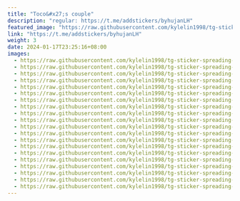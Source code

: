 ```yaml
---
title: "Toco&#x27;s couple"
description: "regular: https://t.me/addstickers/byhujanLH"
featured_image: "https://raw.githubusercontent.com/kylelin1998/tg-sticker-spreading-worldwide-images/main/img/4234aba7-bb91-4681-b9ec-238920733948.jpg"
link: "https://t.me/addstickers/byhujanLH"
weight: 3
date: 2024-01-17T23:25:16+08:00
images:
  - https://raw.githubusercontent.com/kylelin1998/tg-sticker-spreading-worldwide-images/main/img/4234aba7-bb91-4681-b9ec-238920733948.jpg
  - https://raw.githubusercontent.com/kylelin1998/tg-sticker-spreading-worldwide-images/main/img/47d1cb9e-0c84-4e9e-8242-6a56814ff8b0.jpg
  - https://raw.githubusercontent.com/kylelin1998/tg-sticker-spreading-worldwide-images/main/img/ed898bf5-9957-47d0-b64a-650204b38503.jpg
  - https://raw.githubusercontent.com/kylelin1998/tg-sticker-spreading-worldwide-images/main/img/3d962d74-c5bb-4e64-98fe-c0e16c8b283c.jpg
  - https://raw.githubusercontent.com/kylelin1998/tg-sticker-spreading-worldwide-images/main/img/e8e2d46c-c175-4dd8-8154-d02047172a9f.jpg
  - https://raw.githubusercontent.com/kylelin1998/tg-sticker-spreading-worldwide-images/main/img/c2cac255-dd52-422c-8aa2-7b9f4d5c0890.jpg
  - https://raw.githubusercontent.com/kylelin1998/tg-sticker-spreading-worldwide-images/main/img/85b335c0-6dd0-4003-8744-bcb08d237176.jpg
  - https://raw.githubusercontent.com/kylelin1998/tg-sticker-spreading-worldwide-images/main/img/0698239b-d08d-4b26-96b9-b686ca477feb.jpg
  - https://raw.githubusercontent.com/kylelin1998/tg-sticker-spreading-worldwide-images/main/img/553de733-b008-4677-8b32-c55c79220f23.jpg
  - https://raw.githubusercontent.com/kylelin1998/tg-sticker-spreading-worldwide-images/main/img/a2ff19d5-1aa2-4e36-b6f3-a1ef453fd9cd.jpg
  - https://raw.githubusercontent.com/kylelin1998/tg-sticker-spreading-worldwide-images/main/img/cfcc9eee-87ed-448a-bcb6-431320dafb0a.jpg
  - https://raw.githubusercontent.com/kylelin1998/tg-sticker-spreading-worldwide-images/main/img/2922fd79-3b4c-4ff6-9edf-94b106d79948.jpg
  - https://raw.githubusercontent.com/kylelin1998/tg-sticker-spreading-worldwide-images/main/img/4cf70d63-746c-45fc-bed5-c1b53a468791.jpg
  - https://raw.githubusercontent.com/kylelin1998/tg-sticker-spreading-worldwide-images/main/img/1835fd62-a3c6-4a46-ab0f-0a8e3075b54a.jpg
  - https://raw.githubusercontent.com/kylelin1998/tg-sticker-spreading-worldwide-images/main/img/7ca31e22-c8a6-42b8-ad32-9b2225c821ef.jpg
  - https://raw.githubusercontent.com/kylelin1998/tg-sticker-spreading-worldwide-images/main/img/f87a3c93-3add-43dc-bbf4-12ea05542b72.jpg
  - https://raw.githubusercontent.com/kylelin1998/tg-sticker-spreading-worldwide-images/main/img/92c4ef12-3b0d-4b17-9d6e-176f5ffc2850.jpg
  - https://raw.githubusercontent.com/kylelin1998/tg-sticker-spreading-worldwide-images/main/img/7cb7c057-1e27-425a-88a6-5697d86a3c18.jpg
  - https://raw.githubusercontent.com/kylelin1998/tg-sticker-spreading-worldwide-images/main/img/809f2d77-4143-46a4-b395-f83d920a4747.jpg
  - https://raw.githubusercontent.com/kylelin1998/tg-sticker-spreading-worldwide-images/main/img/9d8047c6-6cdc-4a8d-abcf-f48e92d20218.jpg
---
```

